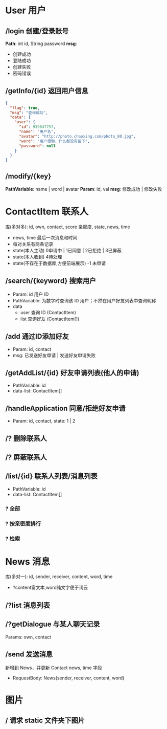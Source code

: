 # User 用户

## /login 创建/登录账号
**Path**: int id, String password
**msg**: 
+ 创建成功
+ 登陆成功
+ 创建失败
+ 密码错误

## /getInfo/{id} 返回用户信息

```json
{
  "flag": true,
  "msg": "查询成功",
  "data": {
    "user": {
      "id": 939847757,
      "name": "用户名",
      "avatar": "http://photo.chaoxing.com/photo_80.jpg",
      "word": "用户很懒，什么都没有留下",
      "password": null
    }
  }
}
```

## /modify/{key}
**PathVariable**: name | word | avatar
**Param**: id, val
**msg**: 修改成功 | 修改失败

# ContactItem 联系人
库(多对多): id, own, contact, score 亲密度, state, news, time
+ news, time 最后一次消息和时间
+ 每对关系有两条记录
+ state(本人主动) 0申请中 | 1已同意 | 2已拒绝 | 3已屏蔽
+ state(本人收到) 4待处理
+ state(不存在于数据库,方便前端展示) -1 未申请

## /search/{keyword} 搜索用户
+ Param: id 用户 ID
+ PathVariable: 为数字时查询该 ID 用户；不然在用户好友列表中查询昵称
+ data
  + user 查询 ID (ContactItem)
  + list 查询好友 (ContactItem[])

## /add 通过ID添加好友
+ Param: id, contact
+ msg: 已发送好友申请 | 发送好友申请失败

## /getAddList/{id} 好友申请列表(他人的申请)
+ PathVariable: id
+ data-list: ContactItem[]

## /handleApplication 同意/拒绝好友申请
+ Param: id, contact, state: 1 | 2

## /? 删除联系人

## /? 屏蔽联系人

## /list/{id} 联系人列表/消息列表
+ PathVariable: id
+ data-list: ContactItem[]

### ? 全部
### ? 按亲密度排行
### ? 检索

# News 消息
库(多对一): id, sender, receiver, content, word, time
+ ?content富文本,word纯文字便于词云

## /?list 消息列表

## /?getDialogue 与某人聊天记录
Params: own, contact

## /send 发送消息
新增到 News，并更新 Contact news, time 字段
+ RequestBody: News(sender, receiver, content, word)

# 图片

## / 请求 static 文件夹下图片